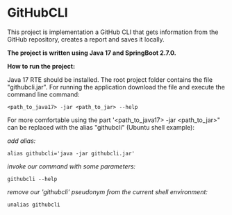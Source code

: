 # GitHubCLI

This project is implementation a GitHub CLI that gets information from the GitHub repository, 
creates a report and saves it locally.

**The project is written using Java 17 and SpringBoot 2.7.0.**

**How to run the project:**

Java 17 RTE should be installed.
The root project folder contains the file "githubcli.jar". 
For running the application download the file and execute the command line command:

`<path_to_java17> -jar <path_to_jar> --help
`

For more comfortable using the part '<path_to_java17> -jar <path_to_jar>" can 
be replaced with the alias "githubcli" (Ubuntu shell example):


_add alias:_

`alias githubcli='java -jar githubcli.jar'
`

_invoke our command with some parameters:_

`githubcli --help
`

_remove our 'githubcli' pseudonym from the current shell environment:_

`unalias githubcli`